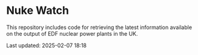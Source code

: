 # Nuke Watch

This repository includes code for retrieving the latest information available on the output of EDF nuclear power plants in the UK.

Last updated: 2025-02-07 18:18